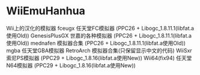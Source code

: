 ﻿# WiiEmuHanhua
Wii上的汉化的模拟器
fceugx          任天堂FC模拟器   (PPC26 + Libogc_1.8.11.1(libfat.a使用Old))
GenesisPlusGX   世嘉的各种模拟器 (PPC26 + Libogc_1.8.11.1(libfat.a使用Old))
mednafen        模拟器合集       (PPC26 + Libogc_1.8.11.1(libfat.a使用Old))
mgba            任天堂GBA模拟器
RetroArch       模拟器合集(只保留显示中文的代码)
WiiSxr          索尼PS模拟器     (PPC29 + Libogc_1.8.16(libfat.a使用New))
Wii64(fix94)    任天堂N64模拟器  (PPC29 + Libogc_1.8.16(libfat.a使用New))